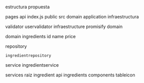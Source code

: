 estructura  propuesta

pages
    api
    index.js
public
src
    domain
    application
    infraestructura


validator     uservalidator
infraestructure  promisify
domain


domain
    ingredients
        id
        name
        price


repository 

    ingredientrepository

service
    ingredientservice


services raiz
    ingredient
api 
    ingredients
components
    tableicon

